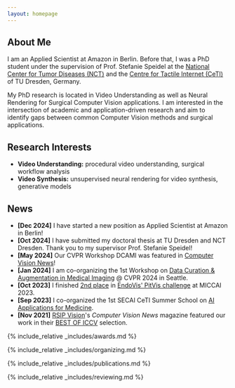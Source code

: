 ```yaml
---
layout: homepage
---
```


## About Me

I am an Applied Scientist at Amazon in Berlin. Before that, I was a PhD student under the supervision of Prof. Stefanie Speidel at the [National Center for Tumor Diseases (NCT)](https://www.nct-dresden.de/forschung/departments-and-groups/department-for-translational-surgical-oncology.html) and the [Centre for Tactile Internet (CeTI)](https://ceti.one/) of TU Dresden, Germany.

My PhD research is located in Video Understanding as well as Neural Rendering for Surgical Computer Vision applications. I am interested in the intersection of academic and application-driven research and aim to identify gaps between common Computer Vision methods and surgical applications.

## Research Interests

- **Video Understanding:** procedural video understanding, surgical workflow analysis
- **Video Synthesis:** unsupervised neural rendering for video synthesis, generative models

## News

- **[Dec 2024]** I have started a new position as Applied Scientist at Amazon in Berlin!
- **[Oct 2024]** I have submitted my doctoral thesis at TU Dresden and NCT Dresden. Thank you to my supervisor Prof. Stefanie Speidel!
- **[May 2024]** Our CVPR Workshop DCAMI was featured in [Computer Vision News](https://www.rsipvision.com/ComputerVisionNews-2024May/42/)!
- **[Jan 2024]** I am co-organizing the 1st Workshop on [Data Curation & Augmentation in Medical Imaging](https://dca-in-mi.github.io/) @ CVPR 2024 in Seattle.
- **[Oct 2023]** I finished [2nd place](https://twitter.com/TSO_Lab/status/1711095656134197576) in [EndoVis' PitVis challenge](https://opencas.dkfz.de/endovis/challenges/2023/) at MICCAI 2023.
- **[Sep 2023]** I co-organized the 1st SECAI CeTI Summer School on [AI Applications for Medicine](https://www.secai-ceti-summerschool.de/).
- **[Nov 2021]** [RSIP Vision](https://www.rsipvision.com/)'s _Computer Vision News_ magazine featured our work in their [BEST OF ICCV](https://www.rsipvision.com/ComputerVisionNews-2021November/24/) selection.

{% include_relative _includes/awards.md %}

{% include_relative _includes/organizing.md %}

{% include_relative _includes/publications.md %}

{% include_relative _includes/reviewing.md %}
